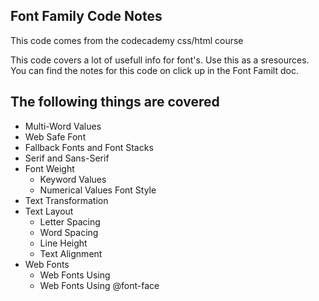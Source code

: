 ## Font Family Code Notes
This code comes from the codecademy css/html course 

This code covers a lot of usefull info  for font's. Use this as a sresources. You can find the notes for this code on click up in the Font Familt doc. 

## The following things are covered

- Multi-Word Values
- Web Safe Font
- Fallback Fonts and Font Stacks
- Serif and Sans-Serif
- Font Weight
    - Keyword Values
    - Numerical Values
    Font Style
- Text Transformation
- Text Layout
    - Letter Spacing
    - Word Spacing
    - Line Height
    - Text Alignment
- Web Fonts
    - Web Fonts Using <link>
    - Web Fonts Using @font-face